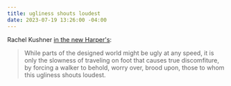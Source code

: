 ```yaml
---
title: ugliness shouts loudest
date: 2023-07-19 13:26:00 -04:00
---
```


Rachel Kushner [in the new Harper's](https://harpers.org/archive/2023/08/street-life/):

>While parts of the designed world might be ugly at any speed, it is only the slowness of traveling on foot that causes true discomfiture, by forcing a walker to behold, worry over, brood upon, those to whom this ugliness shouts loudest.